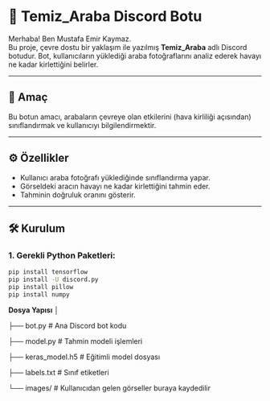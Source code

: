 # 🚗 Temiz_Araba Discord Botu

Merhaba! Ben Mustafa Emir Kaymaz.  
Bu proje, çevre dostu bir yaklaşım ile yazılmış **Temiz_Araba** adlı Discord botudur. Bot, kullanıcıların yüklediği araba fotoğraflarını analiz ederek havayı ne kadar kirlettiğini belirler.

---

## 🎯 Amaç

Bu botun amacı, arabaların çevreye olan etkilerini (hava kirliliği açısından) sınıflandırmak ve kullanıcıyı bilgilendirmektir.

---

## ⚙️ Özellikler

- Kullanıcı araba fotoğrafı yüklediğinde sınıflandırma yapar.
- Görseldeki aracın havayı ne kadar kirlettiğini tahmin eder.
- Tahminin doğruluk oranını gösterir.

---

## 🛠️ Kurulum

### 1. Gerekli Python Paketleri:

```bash
pip install tensorflow
pip install -U discord.py
pip install pillow
pip install numpy
```


**Dosya Yapısı**
│

├── bot.py               # Ana Discord bot kodu

├── model.py             # Tahmin modeli işlemleri

├── keras_model.h5       # Eğitimli model dosyası

├── labels.txt           # Sınıf etiketleri

└── images/              # Kullanıcıdan gelen görseller buraya kaydedilir


